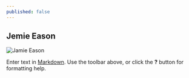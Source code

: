 ```yaml
---
published: false
---
```


## Jemie Eason
![Jamie Eason](/http://www.bodybuilding.com/fun/images/2008/jamie_eason_interview_b.jpg)

Enter text in [Markdown](http://daringfireball.net/projects/markdown/). Use the toolbar above, or click the **?** button for formatting help.
